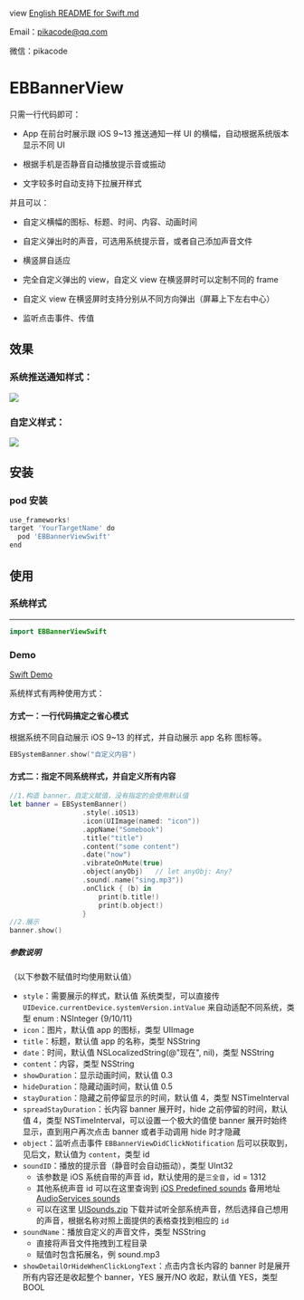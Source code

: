 view [English README for Swift.md](/README_Swift.md)

Email：pikacode@qq.com

微信：pikacode


# EBBannerView

只需一行代码即可：

- App 在前台时展示跟 iOS 9~13 推送通知一样 UI 的横幅，自动根据系统版本显示不同 UI


- 根据手机是否静音自动播放提示音或振动
- 文字较多时自动支持下拉展开样式

并且可以：

- 自定义横幅的图标、标题、时间、内容、动画时间
- 自定义弹出时的声音，可选用系统提示音，或者自己添加声音文件
- 横竖屏自适应


- 完全自定义弹出的 view，自定义 view 在横竖屏时可以定制不同的 frame
- 自定义 view 在横竖屏时支持分别从不同方向弹出（屏幕上下左右中心）
- 监听点击事件、传值




## 效果

### 系统推送通知样式：

  ![](screenshot/1.gif)



### 自定义样式：

  ![](screenshot/2.gif)



## 安装

### pod 安装

```python
use_frameworks!
target 'YourTargetName' do
  pod 'EBBannerViewSwift'
end
```



## 使用



### 系统样式

---

```swift
import EBBannerViewSwift
```



### Demo

[Swift Demo](SwiftDemo)



系统样式有两种使用方式：

#### 方式一：一行代码搞定之省心模式

根据系统不同自动展示 iOS 9~13 的样式，并自动展示 app 名称 图标等。

```swift
EBSystemBanner.show("自定义内容") 
```




#### 方式二：指定不同系统样式，并自定义所有内容

```swift
//1.构造 banner，自定义赋值，没有指定的会使用默认值
let banner = EBSystemBanner()
                  .style(.iOS13)
                  .icon(UIImage(named: "icon"))	
                  .appName("Somebook")
                  .title("title")
                  .content("some content")
                  .date("now")
                  .vibrateOnMute(true)
                  .object(anyObj)	// let anyObj: Any?
                  .sound(.name("sing.mp3"))
                  .onClick { (b) in
                      print(b.title!)
                      print(b.object!)
                  }
//2.展示
banner.show()
```



##### 参数说明 

（以下参数不赋值时均使用默认值）

- `style`：需要展示的样式，默认值 系统类型，可以直接传 `UIDevice.currentDevice.systemVersion.intValue` 来自动适配不同系统，类型 enum : NSInteger {9/10/11}
- `icon`：图片，默认值 app 的图标，类型 UIImage
- `title`：标题，默认值 app 的名称，类型 NSString
- `date`：时间，默认值 NSLocalizedString(@"现在", nil)，类型 NSString
- `content`：内容，类型 NSString
- `showDuration`：显示动画时间，默认值 0.3
- `hideDuration`：隐藏动画时间，默认值 0.5
- `stayDuration`：隐藏之前停留显示的时间，默认值 4，类型 NSTimeInterval
- `spreadStayDuration`：长内容 banner 展开时，hide 之前停留的时间，默认值 4，类型 NSTimeInterval，可以设置一个极大的值使 banner 展开时始终显示，直到用户再次点击 banner 或者手动调用 hide 时才隐藏
- `object`：监听点击事件 `EBBannerViewDidClickNotification` 后可以获取到，见后文，默认值为 `content`，类型 id
- `soundID`：播放的提示音（静音时会自动振动），类型 UInt32
  - 该参数是 iOS 系统自带的声音 id，默认使用的是`三全音`，id = 1312
  - 其他系统声音 id 可以在这里查询到 [iOS Predefined sounds](http://iphonedevwiki.net/index.php/AudioServices#) 备用地址 [AudioServices sounds](http://www.cocoachina.com/bbs/read.php?tid=134344)
  - 可以在这里 [UISounds.zip](/UISounds.zip) 下载并试听全部系统声音，然后选择自己想用的声音，根据名称对照上面提供的表格查找到相应的 `id`
- `soundName`：播放自定义的声音文件，类型 NSString
  - 直接将声音文件拖拽到工程目录
  - 赋值时包含拓展名，例 sound.mp3
- `showDetailOrHideWhenClickLongText`：点击内含长内容的 banner 时是展开所有内容还是收起整个 banner，YES 展开/NO 收起，默认值 YES，类型 BOOL
